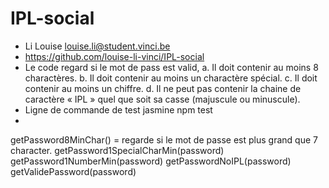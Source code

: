# IPL-social
- Li Louise louise.li@student.vinci.be
- https://github.com/louise-li-vinci/IPL-social
- Le code regard si le mot de pass est valid,
  a.	Il doit contenir au moins 8 charactères.
  b.	Il doit contenir au moins un charactère spécial.
  c.	Il doit contenir au moins un chiffre.
  d.	Il ne peut pas contenir la chaine de caractère « IPL » quel que soit sa casse (majuscule ou minuscule).
- Ligne de commande de test jasmine
  npm test
- 
getPassword8MinChar() = regarde si le mot de passe est plus grand que 7 character.
getPassword1SpecialCharMin(password)
getPassword1NumberMin(password)
getPasswordNoIPL(password)
getValidePassword(password)